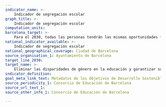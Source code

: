 ```yaml
---
indicator_name: >-
    Indicador de segregación escolar
graph_title: >-
    Indicador de segregación escolar
computation_units: 
barcelona_target: >-
    Para el 2030, todas las personas tendrán las mismas oportunidades formativas 
national_indicator_available: >-
    Indicador de segregación escolar
national_geographical_coverage: Ciudad de Barcelona 
source_organisation_1: Ayuntamiento de Barcelona
target_line_2030:
target_name: >-
    Eliminar las disparidades de género en la educación y garantizar su acceso, en condiciones de igualdad, a las personas vulnerables, incluidas las personas con discapacidad, los pueblos indígenas y los niños y niñas en situaciones de vulnerabilidad, a todos los niveles de la enseñanza y la formación profesional
indicator_definition:
goal_meta_link_text: Metadatos de los Objetivos de Desarrollo Sostenible de las Naciones Unidas (pdf 894kB)
source_periodicity_1: Consorcio de Educación de Barcelona
source_url_text_1: 
source_other_info_1: Consorcio de Educación de Barcelona

---
```

